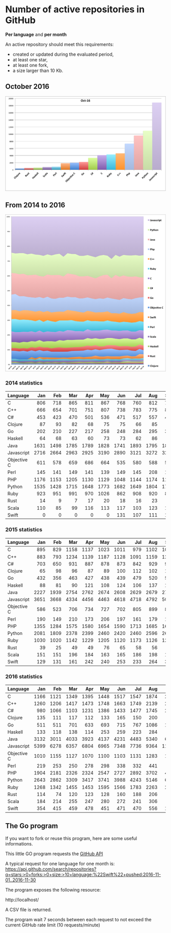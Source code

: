 # Number of active repositories in GitHub

**Per language** and **per month**

An active repository should meet this requirements:
- created or updated during the evaluated period,
- at least one star,
- at least one fork,
- a size larger than 10 Kb.
 
## October 2016

![Statistiques](stats-2016-10.png)

## From 2014 to 2016
![Statistiques](stats_2014-01_2016-10.png)

### 2014 statistics

| Language    | Jan    | Feb    | Mar    | Apr    | May    | Jun    | Jul    | Aug    | Sep    | Oct    | Nov    | Dec    |
| :---        |   ---: |   ---: |   ---: |   ---: |   ---: |   ---: |   ---: |   ---: |   ---: |   ---: |   ---: |   ---: |
| C           |    806 |    718 |    865 |    811 |    867 |    768 |    760 |    812 |    781 |    888 |    855 |    876 |
| C++         |    666 |    654 |    701 |    751 |    807 |    738 |    783 |    775 |    825 |    836 |    791 |    917 |
| C#          |    453 |    423 |    470 |    501 |    536 |    471 |    517 |    557 |    490 |    565 |    645 |    560 |
| Clojure     |     87 |     93 |     82 |     68 |     75 |     75 |     66 |     85 |     63 |     78 |     76 |     82 |
| Go          |    202 |    210 |    227 |    217 |    258 |    248 |    284 |    295 |    301 |    304 |    295 |    362 |
| Haskell     |     64 |     68 |     63 |     60 |     73 |     73 |     62 |     86 |     72 |     95 |     69 |     84 | 
| Java        |   1631 |   1498 |   1785 |   1789 |   1828 |   1741 |   1893 |   1795 |   1812 |   2018 |   2101 |   2174 |
| Javascript  |   2716 |   2664 |   2963 |   2925 |   3190 |   2890 |   3121 |   3272 |   3290 |   3420 |   3506 |   3452 |
| Objective C |    611 |    578 |    659 |    686 |    664 |    535 |    580 |    588 |    533 |    600 |    533 |    543 |
| Perl        |    145 |    141 |    149 |    141 |    139 |    149 |    145 |    208 |    153 |    176 |    149 |    142 |
| PHP         |   1176 |   1153 |   1205 |   1130 |   1129 |   1048 |   1144 |   1174 |   1155 |   1290 |   1266 |   1197 |
| Python      |   1535 |   1428 |   1715 |   1648 |   1773 |   1682 |   1649 |   1804 |   1738 |   1822 |   1790 |   1894 |
| Ruby        |    923 |    951 |    991 |    970 |   1026 |    862 |    908 |    920 |    875 |   1010 |    949 |    924 |
| Rust        |     14 |      9 |      7 |     17 |     20 |     18 |     16 |     23 |     22 |     29 |     31 |     38 |
| Scala       |    110 |     85 |     99 |    116 |    113 |    117 |    103 |    123 |    117 |    113 |    137 |    131 |
| Swift       |      0 |      0 |      0 |      0 |      0 |    131 |    107 |    111 |    155 |    145 |    155 |    143 |

### 2015 statistics

| Language    | Jan    | Feb    | Mar    | Apr    | May    | Jun    | Jul    | Aug    | Sep    | Oct    | Nov    | Dec    |
| :---        |   ---: |   ---: |   ---: |   ---: |   ---: |   ---: |   ---: |   ---: |   ---: |   ---: |   ---: |   ---: |
| C           |    895 |    829 |   1158 |   1137 |   1023 |   1011 |    979 |   1102 |   1044 |   1050 |    999 |   1118 |
| C++         |    883 |    793 |   1234 |   1139 |   1187 |   1128 |   1091 |   1159 |   1224 |   1174 |   1080 |   1177 |
| C#          |    703 |    650 |    931 |    887 |    878 |    873 |    842 |    929 |    927 |    950 |    913 |    962 |
| Clojure     |     65 |     98 |     96 |     87 |     89 |    100 |    112 |    102 |    118 |    115 |     90 |    119 |
| Go          |    432 |    356 |    463 |    427 |    438 |    439 |    479 |    520 |    527 |    567 |    432 |    385 |
| Haskell     |     88 |     81 |     90 |    121 |    108 |    124 |    106 |    137 |    135 |    129 |    132 |    112 |  
| Java        |   2227 |   1939 |   2754 |   2762 |   2674 |   2608 |   2629 |   2679 |   2734 |   2856 |   2629 |   2988 |
| Javascript  |   3651 |   3668 |   4334 |   4456 |   4463 |   4618 |   4718 |   4792 |   5048 |   5588 |   4680 |   4842 |
| Objective C |    586 |    523 |    706 |    734 |    727 |    702 |    805 |    899 |    812 |    883 |    762 |    904 | 
| Perl        |    190 |    149 |    210 |    173 |    206 |    197 |    161 |    179 |    176 |    255 |    197 |    176 |
| PHP         |   1355 |   1284 |   1575 |   1580 |   1654 |   1590 |   1713 |   1685 |   1686 |   1836 |   1671 |   1675 |
| Python      |   2081 |   1809 |   2378 |   2399 |   2460 |   2420 |   2460 |   2596 |   2664 |   2903 |   2496 |   2536 |
| Ruby        |   1030 |   1020 |   1142 |   1229 |   1205 |   1120 |   1173 |   1126 |   1208 |   1313 |   1110 |   1061 |
| Rust        |     39 |     25 |     49 |     49 |     76 |     65 |     58 |     56 |     63 |     62 |     57 |     49 |
| Scala       |    151 |    151 |    196 |    184 |    163 |    165 |    186 |    198 |    182 |    205 |    134 |    188 |
| Swift       |    129 |    131 |    161 |    242 |    240 |    253 |    233 |    264 |    322 |    431 |    343 |    341 |

### 2016 statistics

| Language    | Jan    |  Feb   | Mar    | Apr    | May    | Jun    | Jul    | Aug    | Sep    | Oct    | Nov    | Dec    |
| :---        |   ---: |   ---: |   ---: |   ---: |   ---: |   ---: |   ---: |   ---: |   ---: |   ---: |   ---: |   ---: |
| C           |   1166 |   1121 |   1349 |   1395 |   1448 |   1517 |   1547 |   1874 |   2292 |   4098 |        |        |
| C++         |   1260 |   1206 |   1417 |   1473 |   1748 |   1663 |   1749 |   2139 |   2714 |   4614 |        |        |
| C#          |    980 |   1066 |   1103 |   1231 |   1386 |   1433 |   1477 |   1745 |   2015 |   3339 |        |        |
| Clojure     |    135 |    111 |    117 |    112 |    133 |    165 |    150 |    200 |    223 |    387 |        |        |
| Go          |    511 |    511 |    701 |    633 |    693 |    715 |    767 |   1086 |   1341 |   2189 |        |        |
| Haskell     |    133 |    118 |    138 |    114 |    253 |    259 |    223 |    284 |    333 |    597 |        |        |
| Java        |   3132 |   3011 |   4033 |   3923 |   4137 |   4231 |   4483 |   5340 |   6055 |   9617 |        |        |
| Javascript  |   5399 |   6278 |   6357 |   6804 |   6965 |   7348 |   7736 |   9364 |  11769 |  18837 |        |        |
| Objective C |   1010 |   1155 |   1127 |   1070 |   1100 |   1103 |   1131 |   1283 |   1564 |   1966 |        |        |
| Perl        |    219 |    253 |    250 |    278 |    298 |    338 |    332 |    441 |    490 |    868 |        |        |
| PHP         |   1904 |   2181 |   2326 |   2324 |   2547 |   2727 |   2892 |   3702 |   4404 |   7343 |        |        |
| Python      |   2643 |   2862 |   3309 |   3417 |   3741 |   3988 |   4243 |   5146 |   6510 |  10944 |        |        |
| Ruby        |   1268 |   1342 |   1455 |   1453 |   1595 |   1566 |   1783 |   2263 |   2730 |   4285 |        |        |
| Rust        |    114 |     74 |    120 |    123 |    128 |    160 |    188 |    206 |    271 |    502 |        |        |
| Scala       |    184 |    214 |    255 |    247 |    280 |    272 |    241 |    306 |    429 |    776 |        |        |
| Swift       |    354 |    415 |    459 |    478 |    451 |    471 |    470 |    556 |   1352 |   1826 |        |        |

## The Go program

If you want to fork or reuse this program, here are some useful informations.

This little GO program requests the
[GitHub API](https://developer.github.com/v3/search/#search-repositories)

A typical request for one language for one month is:
https://api.github.com/search/repositories?q=stars:>0+forks:>0+size:>10+language:%22Swift%22+pushed:2016-11-01..2016-11-30

The program exposes the following resource:

http://localhost/

A CSV file is returned.

The program wait 7 seconds between each request to not exceed the current GitHub rate limit (10 requests/minute)
